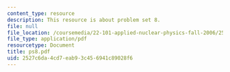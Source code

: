 ```yaml
---
content_type: resource
description: This resource is about problem set 8.
file: null
file_location: /coursemedia/22-101-applied-nuclear-physics-fall-2006/2527c6da4cd7eab93c456941c89028f6_ps8.pdf
file_type: application/pdf
resourcetype: Document
title: ps8.pdf
uid: 2527c6da-4cd7-eab9-3c45-6941c89028f6
---
```

